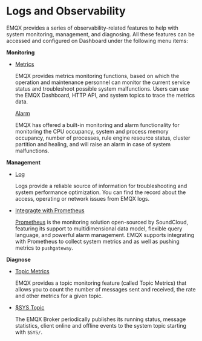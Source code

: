 # Logs and Observability

EMQX provides a series of observability-related features to help with system monitoring, management, and diagnosing. All these features can be accessed and configured on Dashboard under the following menu items:

**Monitoring**

- [Metrics](../advanced/metrics-and-stats.md)

  EMQX provides metrics monitoring functions, based on which the operation and maintenance personnel can monitor the current service status and troubleshoot possible system malfunctions. Users can use the EMQX Dashboard, HTTP API, and system topics to trace the metrics data.

  [Alarm](../advanced/alarms.md)

  EMQX has offered a built-in monitoring and alarm functionality for monitoring the CPU occupancy, system and process memory occupancy, number of processes, rule engine resource status, cluster partition and healing, and will raise an alarm in case of system malfunctions.

**Management**

- [Log](../getting-started/log.md)

  Logs provide a reliable source of information for troubleshooting and system performance optimization. You can find the record about the access, operating or network issues from EMQX logs.

- [Integragte with Prometheus](../tutorial/prometheus.md)

  [Prometheus](https://prometheus.io/) is the monitoring solution open-sourced by SoundCloud, featuring its support to multidimensional data model, flexible query language, and powerful alarm management. EMQX supports integrating with Prometheus to collect system metrics and as well as pushing metrics to `pushgateway`.

**Diagnose**

- [Topic Metrics](../modules/topic_metrics.md)

  EMQX provides a topic monitoring feature (called Topic Metrics) that allows you to count the number of messages sent and received, the rate and other metrics for a given topic.

- [$SYS Topic](../advanced/system-topic.md)

  The EMQX Broker periodically publishes its running status, message statistics, client online and offline events to the system topic starting with `$SYS/`.
